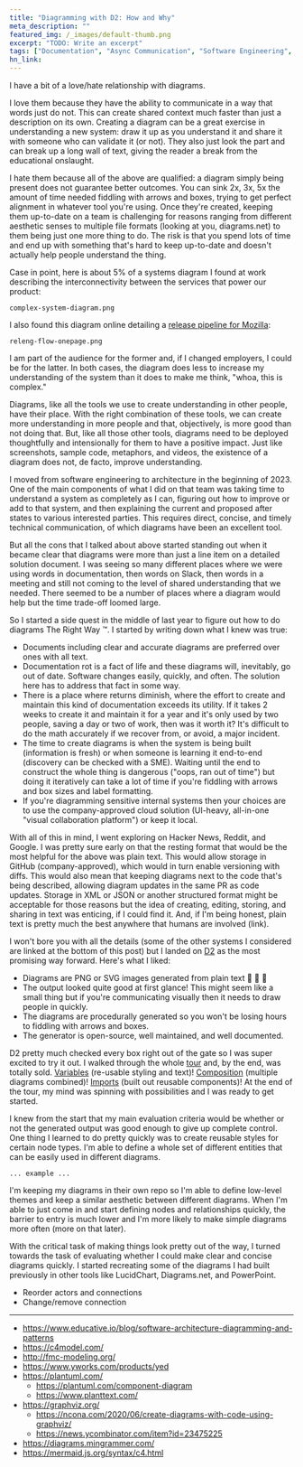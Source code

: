 ```yaml
---
title: "Diagramming with D2: How and Why"
meta_description: ""
featured_img: /_images/default-thumb.png
excerpt: "TODO: Write an excerpt"
tags: ["Documentation", "Async Communication", "Software Engineering", "Design"]
hn_link:
---
```


I have a bit of a love/hate relationship with diagrams. 

I love them because they have the ability to communicate in a way that words just do not. This can create shared context much faster than just a description on its own. Creating a diagram can be a great exercise in understanding a new system: draw it up as you understand it and share it with someone who can validate it (or not). They also just look the part and can break up a long wall of text, giving the reader a break from the educational onslaught.

I hate them because all of the above are qualified: a diagram simply being present does not guarantee better outcomes. You can sink 2x, 3x, 5x the amount of time needed fiddling with arrows and boxes, trying to get perfect alignment in whatever tool you're using. Once they're created, keeping them up-to-date on a team is challenging for reasons ranging from different aesthetic senses to multiple file formats (looking at you, diagrams.net) to them being just one more thing to do. The risk is that you spend lots of time and end up with something that's hard to keep up-to-date and doesn't actually help people understand the thing. 

Case in point, here is about 5% of a systems diagram I found at work describing the interconnectivity between the services that power our product:

```
complex-system-diagram.png
```

I also found this diagram online detailing a [release pipeline for Mozilla](https://www.chesnok.com/daily/2014/05/02/release-engineering-a-draft-of-an-architecture-diagram/):

```
releng-flow-onepage.png
```

I am part of the audience for the former and, if I changed employers, I could be for the latter. In both cases, the diagram does less to increase my understanding of the system than it does to make me think, "whoa, this is complex."

Diagrams, like all the tools we use to create understanding in other people, have their place. With the right combination of these tools, we can create more understanding in more people and that, objectively, is more good than not doing that. But, like all those other tools, diagrams need to be deployed thoughtfully and intensionally for them to have a positive impact. Just like screenshots, sample code, metaphors, and videos, the existence of a diagram does not, de facto, improve understanding. 

I moved from software engineering to architecture in the beginning of 2023. One of the main components of what I did on that team was taking time to understand a system as completely as I can, figuring out how to improve or add to that system, and then explaining the current and proposed after states to various interested parties. This requires direct, concise, and timely technical communication, of which diagrams have been an excellent tool. 

But all the cons that I talked about above started standing out when it became clear that diagrams were more than just a line item on a detailed solution document. I was seeing so many different places where we were using words in documentation, then words on Slack, then words in a meeting and still not coming to the level of shared understanding that we needed. There seemed to be a number of places where a diagram would help but the time trade-off loomed large. 

So I started a side quest in the middle of last year to figure out how to do diagrams The Right Way ™️. I started by writing down what I knew was true:

- Documents including clear and accurate diagrams are preferred over ones with all text.
- Documentation rot is a fact of life and these diagrams will, inevitably, go out of date. Software changes easily, quickly, and often. The solution here has to address that fact in some way.
- There is a place where returns diminish, where the effort to create and maintain this kind of documentation exceeds its utility. If it takes 2 weeks to create it and maintain it for a year and it's only used by two people, saving a day or two of work, then was it worth it? It's difficult to do the math accurately if we recover from, or avoid, a major incident.
- The time to create diagrams is when the system is being built (information is fresh) or when someone is learning it end-to-end (discovery can be checked with a SME). Waiting until the end to construct the whole thing is dangerous ("oops, ran out of time") but doing it iteratively can take a lot of time if you're fiddling with arrows and box sizes and label formatting.
- If you're diagramming sensitive internal systems then your choices are to use the company-approved cloud solution (UI-heavy, all-in-one "visual collaboration platform") or keep it local.

With all of this in mind, I went exploring on Hacker News, Reddit, and Google. I was pretty sure early on that the resting format that would be the most helpful for the above was plain text. This would allow storage in GitHub (company-approved), which would in turn enable versioning with diffs. This would also mean that keeping diagrams next to the code that's being described, allowing diagram updates in the same PR as code updates. Storage in XML or JSON or another structured format might be acceptable for those reasons but the idea of creating, editing, storing, and sharing in text was enticing, if I could find it. And, if I'm being honest, plain text is pretty much the best anywhere that humans are involved (link).

I won't bore you with all the details (some of the other systems I considered are linked at the bottom of this post) but I landed on [D2](https://d2lang.com/) as the most promising way forward. Here's what I liked:

- Diagrams are PNG or SVG images generated from plain text 🎉 🎉 🎉
- The output looked quite good at first glance! This might seem like a small thing but if you're communicating visually then it needs to draw people in quickly.
- The diagrams are procedurally generated so you won't be losing hours to fiddling with arrows and boxes.
- The generator is open-source, well maintained, and well documented. 

D2 pretty much checked every box right out of the gate so I was super excited to try it out. I walked through the whole [tour](https://d2lang.com/tour/intro) and, by the end, was totally sold. [Variables](https://d2lang.com/tour/vars) (re-usable styling and text)! [Composition](https://d2lang.com/tour/composition) (multiple diagrams combined)! [Imports](https://d2lang.com/tour/imports) (built out reusable components)! At the end of the tour, my mind was spinning with possibilities and I was ready to get started.

I knew from the start that my main evaluation criteria would be whether or not the generated output was good enough to give up complete control. One thing I learned to do pretty quickly was to create reusable styles for certain node types. I'm able to define a whole set of different entities that can be easily used in different diagrams. 

```
... example ... 
```

I'm keeping my diagrams in their own repo so I'm able to define low-level themes and keep a similar aesthetic between different diagrams. When I'm able to just come in and start defining nodes and relationships quickly, the barrier to entry is much lower and I'm more likely to make simple diagrams more often (more on that later).

With the critical task of making things look pretty out of the way, I turned towards the task of evaluating whether I could make clear and concise diagrams quickly. I started recreating some of the diagrams I had built previously in other tools like LucidChart, Diagrams.net, and PowerPoint.

- Reorder actors and connections
- Change/remove connection 

---

- https://www.educative.io/blog/software-architecture-diagramming-and-patterns
- https://c4model.com/
- http://fmc-modeling.org/
- https://www.yworks.com/products/yed
- https://plantuml.com/
	- https://plantuml.com/component-diagram
	- https://www.planttext.com/
- https://graphviz.org/
	- https://ncona.com/2020/06/create-diagrams-with-code-using-graphviz/
	- https://news.ycombinator.com/item?id=23475225
- https://diagrams.mingrammer.com/
- https://mermaid.js.org/syntax/c4.html
